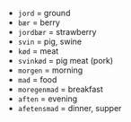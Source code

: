 - `jord` = ground
- `bær` = berry
- `jordbær` = strawberry
- `svin` = pig, swine
- `kød` = meat
- `svinkød` = pig meat (pork)
- `morgen` = morning
- `mad` = food
- `moregenmad` = breakfast
- `aften` = evening
- `afetensmad` = dinner, supper
